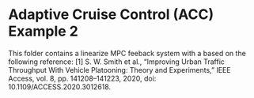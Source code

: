 # Adaptive Cruise Control (ACC) Example 2
This folder contains a linearize MPC feeback system with a based on the following reference:
[1] S. W. Smith et al., “Improving Urban Traffic Throughput With Vehicle Platooning: Theory and Experiments,” IEEE Access, vol. 8, pp. 141208–141223, 2020, doi: 10.1109/ACCESS.2020.3012618.
